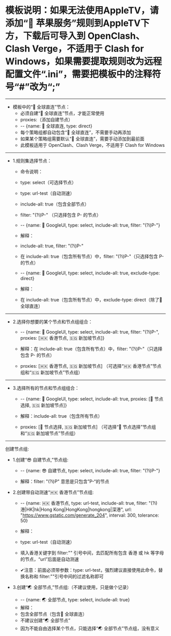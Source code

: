 # 模板说明：如果无法使用AppleTV，请添加“🍎 苹果服务”规则到AppleTV下方，下载后可导入到 OpenClash、Clash Verge，不适用于 Clash for Windows，如果需要提取规则改为远程配置文件“.ini”，需要把模板中的注释符号“#”改为“;”
---

- 模板中的“🎯 全球直连”节点：
   - 必须自建“🎯 全球直连”节点，才能正常使用
   - proxies:（添加自建节点）
   -    -- {name: 🎯 全球直连, type: direct}
   - 每个策略组都自动包含“🎯 全球直连”，不需要手动再添加
   - 如果某个策略组需要默认“🎯 全球直连”，需要手动添加到最前面
   - 此模板适用于 OpenClash、Clash Verge，不适用于 Clash for Windows

---

- 1.规则集选择节点：
   - 命令说明：
   - type: select（可选择节点）
   - type: url-test（自动测速）
   - include-all: true（包含全部节点）
   - filter: "(?i)P-"  （只选择包含 P- 的节点）
   -    -- {name: 🎥 GoogleUI, type: select, include-all: true, filter: "(?i)P-"}
   - 解释：
   - include-all: true, filter: "(?i)P-"
   - 在 include-all: true（包含所有节点）中，filter: "(?i)P-"（只选择包含 P- 的节点）
     

   -    -- {name: 🎥 GoogleUI, type: select, include-all: true, exclude-type: direct}
   - 解释：
   - 在 include-all: true（包含所有节点）中，exclude-type: direct（除了🎯 全球直连）

---

- 2.选择你想要的某个节点和节点组组合：

   -    -- {name: 🎥 GoogleUI, type: select, include-all: true, filter: "(?i)P-", proxies: [🇭🇰 香港节点, 🇸🇬 新加坡节点]} 

   - 解释：在 include-all: true（包含所有节点）中，filter: "(?i)P-"（只选择包含 P- 的节点）

   - proxies: [🇭🇰 香港节点, 🇸🇬 新加坡节点] （可选择“🇭🇰 香港节点”节点组和“🇸🇬 新加坡节点”节点组）

---

- 3.选择所有的节点和节点组组合：

   -    -- {name: 🎥 GoogleUI, type: select, include-all: true, proxies: [🚀 节点选择, 🇸🇬 新加坡节点]} 

   - 解释：include-all: true（包含所有节点）
   - proxies: [🚀 节点选择, 🇸🇬 新加坡节点] （可选择“🚀 节点选择”节点组和“🇸🇬 新加坡节点”节点组）

---


创建节点组:

- 1.创建“😎 自建节点,”节点组:

   -    -- {name: 😎 自建节点, type: select, include-all: true, filter: "(?i)P-"}

   - 解释：filter: "(?i)P"    意思是只包含”P-“的节点


- 2.创建带自动测速“🇭🇰 香港节点”节点组:

   -    -- {name: 🇭🇰 香港节点, type: url-test, include-all: true, filter: "(?i)港|HK|hk|Hong Kong|HongKong|hongkong|深港", url: "https://www.gstatic.com/generate_204", interval: 300, tolerance: 50}

   - 解释：
   - type: url-test（自动测速）
   - 填入香港关键字到 filter:"" 引号中间，去匹配所有包含 香港 或 hk 等字母的节点，“url”后面是自动测速 
   - ✔注意：前面必须带参数：type: url-test，强烈建议直接使用此命令，替换名称和 filter:""引号中间的过滤名称即可


- 3.创建“🌏 全部节点,”节点组:（不建议使用，只是做个记录）

   -    -- {name: 🌏 全部节点, type: select, include-all: true}
   - 解释：
   - 包含全部节点（包含🎯 全球直连）
   - 不建议创建“🌏 全部节点”
   - 因为不能自由选择某个节点，只能选择“🌏 全部节点”节点组，没有意义


